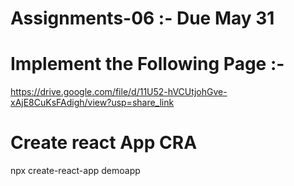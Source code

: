 # Assignments-06 :- Due May 31

# Implement the Following Page :-
https://drive.google.com/file/d/11U52-hVCUtjohGve-xAjE8CuKsFAdigh/view?usp=share_link


# Create react App CRA
npx create-react-app demoapp

